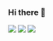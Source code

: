 ### Hi there 👋

<img src="https://github-readme-stats.vercel.app/api?username=MMygind&count_private=true&theme=onedark&hide_border=true&layout=compact"/>
  
<img src="https://github-readme-stats.vercel.app/api/top-langs/?username=MMygind&layout=compact&theme=onedark&hide_border=true"/>
  
<img src="https://github-readme-streak-stats.herokuapp.com/?user=MMygind&theme=onedark&hide_border=true" />
